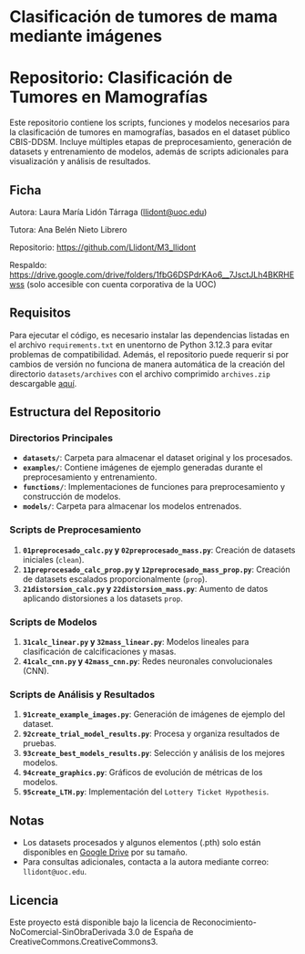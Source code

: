 # Clasificación de tumores de mama mediante imágenes

# Repositorio: Clasificación de Tumores en Mamografías

Este repositorio contiene los scripts, funciones y modelos necesarios para la clasificación de tumores en mamografías, basados en el dataset público CBIS-DDSM. Incluye múltiples etapas de preprocesamiento, generación de datasets y entrenamiento de modelos, además de scripts adicionales para visualización y análisis de resultados.

## Ficha

Autora: Laura María Lidón Tárraga (llidont@uoc.edu)

Tutora: Ana Belén Nieto Librero

Repositorio: https://github.com/Llidont/M3_llidont

Respaldo: https://drive.google.com/drive/folders/1fbG6DSPdrKAo6__7JsctJLh4BKRHEwss (solo accesible con cuenta corporativa de la UOC)

## Requisitos
Para ejecutar el código, es necesario instalar las dependencias listadas en el archivo `requirements.txt` en unentorno de Python 3.12.3 para evitar problemas de compatibilidad. Además, el repositorio puede requerir si por cambios de versión no funciona de manera automática de la creación del directorio `datasets/archives` con el archivo comprimido `archives.zip` descargable [aquí](https://www.kaggle.com/datasets/awsaf49/cbis-ddsm-breast-cancer-image-dataset).

## Estructura del Repositorio

### Directorios Principales
- **`datasets/`**: Carpeta para almacenar el dataset original y los procesados.
- **`examples/`**: Contiene imágenes de ejemplo generadas durante el preprocesamiento y entrenamiento.
- **`functions/`**: Implementaciones de funciones para preprocesamiento y construcción de modelos.
- **`models/`**: Carpeta para almacenar los modelos entrenados.

### Scripts de Preprocesamiento
1. **`01preprocesado_calc.py` y `02preprocesado_mass.py`**: Creación de datasets iniciales (`clean`).
2. **`11preprocesado_calc_prop.py` y `12preprocesado_mass_prop.py`**: Creación de datasets escalados proporcionalmente (`prop`).
3. **`21distorsion_calc.py` y `22distorsion_mass.py`**: Aumento de datos aplicando distorsiones a los datasets `prop`.

### Scripts de Modelos
1. **`31calc_linear.py` y `32mass_linear.py`**: Modelos lineales para clasificación de calcificaciones y masas.
2. **`41calc_cnn.py` y `42mass_cnn.py`**: Redes neuronales convolucionales (CNN).

### Scripts de Análisis y Resultados
1. **`91create_example_images.py`**: Generación de imágenes de ejemplo del dataset.
2. **`92create_trial_model_results.py`**: Procesa y organiza resultados de pruebas.
3. **`93create_best_models_results.py`**: Selección y análisis de los mejores modelos.
4. **`94create_graphics.py`**: Gráficos de evolución de métricas de los modelos.
5. **`95create_LTH.py`**: Implementación del `Lottery Ticket Hypothesis`.

## Notas
- Los datasets procesados y algunos elementos (.pth) solo están disponibles en [Google Drive](https://drive.google.com/drive/folders/1fbG6DSPdrKAo6__7JsctJLh4BKRHEwss) por su tamaño.
- Para consultas adicionales, contacta a la autora mediante correo: `llidont@uoc.edu`.

## Licencia
Este proyecto está disponible bajo la licencia de Reconocimiento-NoComercial-SinObraDerivada 3.0 de España de CreativeCommons.CreativeCommons3.


